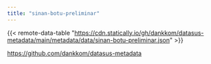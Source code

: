 ```yaml
---
title: "sinan-botu-preliminar"
---
```


{{< remote-data-table "https://cdn.statically.io/gh/dankkom/datasus-metadata/main/metadata/data/sinan-botu-preliminar.json" >}}

https://github.com/dankkom/datasus-metadata
